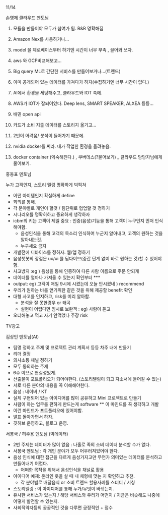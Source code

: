 11/14

손영제 클라우드 멘토님

1. 모듈을 만들어야 모두가 참여가 됨. R&R 명확해짐

2. Amazon Nex를 사용하거나...
3. model 을 제로베이스부터 하기엔 시간이 너무 부족 , 끌어와 쓰자.
4. aws 와 GCP비교해보고...
5. Big query ML로 간단한 서비스를 만들어보거나...(트렌드)
6. 이미 공개되어 있는 데이터를 가져다가 하자(수집하기엔 너무 시간이 없다.)
7. AI에서 환경을 세팅해주고, 클라우드와 IOT 쪽에.
8. AWS가 IOT가 잘되어있다. Deep lens, SMART SPEAKER, ALXEA 등등...
9. 배민 open api
10. 카드가 소비 지출 데이터를 스토리지 옮기고...
11.  2번이 어려움/ 분석이 들어가기 때문에.
12. nvidia docker를 써라. 내가 작업한 환경을 올려놓음.
13.  docker container (익숙해진다.) , 쿠버데스(?물어보기)  _ 클라우드 담당자님에게 물어보기.



홍동표 멘토님

누가 고객인지, 스토리 텔링 명확하게 빅픽쳐

- 어떤 아이템인지 확실하게 define
-  회의를 통해.
- 각 분야별로 개인이 할것 / 팀단위로 협업할 것 정하기
- 시나리오를 명확히하고 중요하게 생각하자
- icbm의 키는 고객이 제일 중요 : 인증(음성)기능을 통해 고객이 누구인지 먼저 인식해야함.
  - 음성인식을 통해 고객의 목소리 인식하여 누군지 알아내고, 고객의 원하는 것을 알아내는것.
  - 누구세요 금지
- 개발전에 디바이스를 정하자. 웹/앱 정하기
- 음성챗봇의 장점은 ux/ui 를 딥다이브(중간 단계 없이 바로 원하는 것)할 수 있어야함.
- 사고방지 :eg ) 음성을 통해 인증하여 다른 사람 이름으로 주문 안되게
- 데이터를 얼마나 가져올 수 있는지 확인부터 ***
-  output: eg) 고객이 매일 9시에 시켰는데 오늘 안시켰네 ) recommend
- 우리가 원하는 바를 얻기위한 같은 것을 위해 제공할 benefit 확인 
- 대형 사고를 인지하고, risk를 미리 알아함.
  - 분석을 잘 못한경우 or 왜곡
  - 실현이 어렵다면 임시로 보완책 : eg) 사람이 듣고 
- 오더해놓고 먹고 자기 안먹었다 주장 risk

TV광고



김상인 멘토님(AI)

- 팀명 정하고 주제 및 프로젝트 관리 계획서 등등 차주 내에 만들기
- 리더 결정
- 의사소통 채널 정하기
- 모두 동의하는 주제
- 6주 이므로 현실성있게.
- 산출물이 포트폴리오가 되어야한다. (스토리텔링이 되고 자소서에 들어갈 수 있는)
- 서로 다른 분야의 내용을 꼭 이해해야한다.
- 음성 : 네이버 / KT 
- 실제 구현되어 있는 아이디어를 많이 공유하고 Mini 프로젝트로 만들기
- 사람이 하는 업무를 편하게 만드는게 software ** 이 마인드를 꼭 생각하고 개발
- 이런 마인드가 포트폴리오에 있어야함.
- 발표 돌아가면서 하자.
- 깃허브 운영하고, 블로그 운영.



서봉국 / 허주용 멘토님 (빅데이터)

- 2번 주제는 데이터가 많이 없음 : 나홀로 족의 소비 데이터 분석할 수가 없다.
- 서봉국 멘토님 : 각 개인 분야가 모두 어우러져있어야 한다.
- 음성 인식에 대한 접근을 다르게 음성가지고만 무언가 의미있는 데이터를 분석하고 만들어내기 어렵다.
  - 어떠한 목적을 위해서 음성인식을 채널로 활용
- 아이디어 예제: 온라인 옷을 살 때 내 체형에 맞는 지 확인하고 추천.
  - 각 분야별로 배달음식 or 소비 트렌드 할용사례를 스터디 / 서칭
- 스토리텔링 : 이 아이디어를 통해 누가/무엇이 바뀌는지.
- 유사한 서비스가 있는지 / 해당 서비스와 우리가 어떤지 / 지금은 비슷해도 나중에 어떻게 발전할 수 있는지.
- 사회적약자등의 공공적인 것을 다루면 긍정적인 + 점수